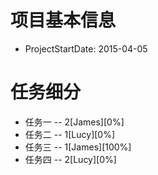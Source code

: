 # 项目基本信息
* ProjectStartDate: 2015-04-05

# 任务细分
* 任务一 -- 2[James][0%]
* 任务二 -- 1[Lucy][0%]
* 任务三 -- 1[James][100%]
* 任务四 -- 2[Lucy][0%]
